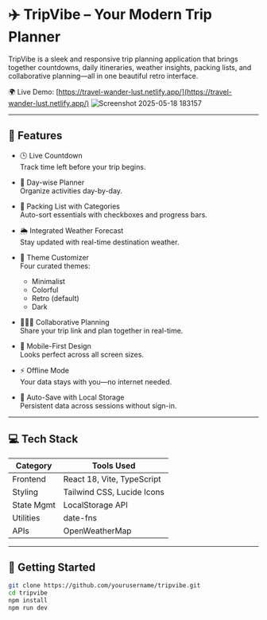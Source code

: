 # ✈️ TripVibe – Your Modern Trip Planner

TripVibe is a sleek and responsive trip planning application that brings together countdowns, daily itineraries, weather insights, packing lists, and collaborative planning—all in one beautiful retro interface.

🌍 Live Demo: [https://travel-wander-lust.netlify.app/](https://travel-wander-lust.netlify.app/)
![Screenshot 2025-05-18 183157](https://github.com/user-attachments/assets/311011b0-c131-4dad-a685-e31ebd43a6f3)



---

## 🚀 Features

- 🕒 Live Countdown  
  Track time left before your trip begins.

- 📅 Day-wise Planner  
  Organize activities day-by-day.

- 🧳 Packing List with Categories  
  Auto-sort essentials with checkboxes and progress bars.

- 🌦️ Integrated Weather Forecast  
  Stay updated with real-time destination weather.

- 🎨 Theme Customizer  
  Four curated themes:
  - Minimalist
  - Colorful
  - Retro (default)
  - Dark

- 🧑‍🤝‍🧑 Collaborative Planning  
  Share your trip link and plan together in real-time.

- 📱 Mobile-First Design  
  Looks perfect across all screen sizes.

- ⚡ Offline Mode  
  Your data stays with you—no internet needed.

- 💾 Auto-Save with Local Storage  
  Persistent data across sessions without sign-in.

---

## 💻 Tech Stack

| Category     | Tools Used                          |
|--------------|-------------------------------------|
| Frontend     | React 18, Vite, TypeScript          |
| Styling      | Tailwind CSS, Lucide Icons          |
| State Mgmt   | LocalStorage API                    |
| Utilities    | date-fns                            |
| APIs         | OpenWeatherMap                      |

---

## 🏁 Getting Started

```bash
git clone https://github.com/yourusername/tripvibe.git
cd tripvibe
npm install
npm run dev
